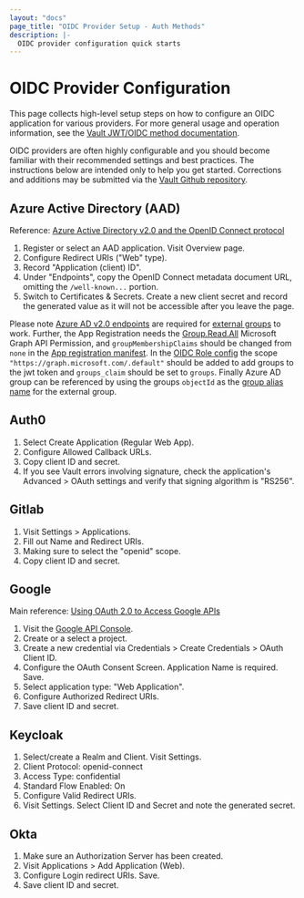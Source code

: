 ```yaml
---
layout: "docs"
page_title: "OIDC Provider Setup - Auth Methods"
description: |-
  OIDC provider configuration quick starts
---
```


# OIDC Provider Configuration

This page collects high-level setup steps on how to configure an OIDC application for various
providers. For more general usage and operation information, see the
[Vault JWT/OIDC method documentation](https://www.vaultproject.io/docs/auth/jwt.html).

OIDC providers are often highly configurable and you should become familiar with their
recommended settings and best practices. The instructions below are intended only to help you get
started. Corrections and additions may be submitted via the [Vault Github repository](https://github.com/hashicorp/vault).

## Azure Active Directory (AAD)
Reference: [Azure Active Directory v2.0 and the OpenID Connect protocol](https://docs.microsoft.com/en-us/azure/active-directory/develop/v2-protocols-oidc)

1. Register or select an AAD application. Visit Overview page.
1. Configure Redirect URIs ("Web" type). 
1. Record "Application (client) ID".
1. Under "Endpoints", copy the OpenID Connect metadata document URL, omitting the `/well-known...` portion.
1. Switch to Certificates & Secrets. Create a new client secret and record the generated value as
it will not be accessible after you leave the page.

Please note [Azure AD v2.0 endpoints](https://docs.microsoft.com/en-gb/azure/active-directory/develop/azure-ad-endpoint-comparison) are required for [external groups](https://www.vaultproject.io/docs/secrets/identity/index.html#external-vs-internal-groups) to work. Further, the App Registration needs the [Group.Read.All](https://docs.microsoft.com/en-us/graph/permissions-reference#application-permissions-10)  Microsoft Graph API Permission, and `groupMembershipClaims` should be changed from `none` in the [App registration manifest](https://docs.microsoft.com/en-us/azure/active-directory/develop/reference-app-manifest). In the [OIDC Role config](https://www.vaultproject.io/api/auth/jwt/index.html#create-role) the scope `"https://graph.microsoft.com/.default"` should be added to add groups to the jwt token and `groups_claim` should be set to `groups`. Finally Azure AD group can be referenced by using the groups `objectId` as the [group alias name](https://www.vaultproject.io/api/secret/identity/group-alias.html) for the external group.

## Auth0
1. Select Create Application (Regular Web App).
1. Configure Allowed Callback URLs.
1. Copy client ID and secret.
1. If you see Vault errors involving signature, check the application's Advanced > OAuth settings
 and verify that signing algorithm is "RS256".

## Gitlab
1. Visit Settings > Applications.
1. Fill out Name and Redirect URIs.
1. Making sure to select the "openid" scope.
1. Copy client ID and secret.

## Google
Main reference: [Using OAuth 2.0 to Access Google APIs](https://developers.google.com/identity/protocols/OAuth2)

1. Visit the [Google API Console](https://console.developers.google.com).
1. Create or a select a project.
1. Create a new credential via Credentials > Create Credentials > OAuth Client ID.
1. Configure the OAuth Consent Screen. Application Name is required. Save.
1. Select application type: "Web Application".
1. Configure Authorized Redirect URIs.
1. Save client ID and secret.

## Keycloak
1. Select/create a Realm and Client. Visit Settings.
1. Client Protocol: openid-connect
1. Access Type: confidential
1. Standard Flow Enabled: On
1. Configure Valid Redirect URIs.
1. Visit Settings. Select Client ID and Secret and note the generated secret.

## Okta

1. Make sure an Authorization Server has been created.
1. Visit Applications > Add Application (Web).
1. Configure Login redirect URIs. Save.
1. Save client ID and secret.
